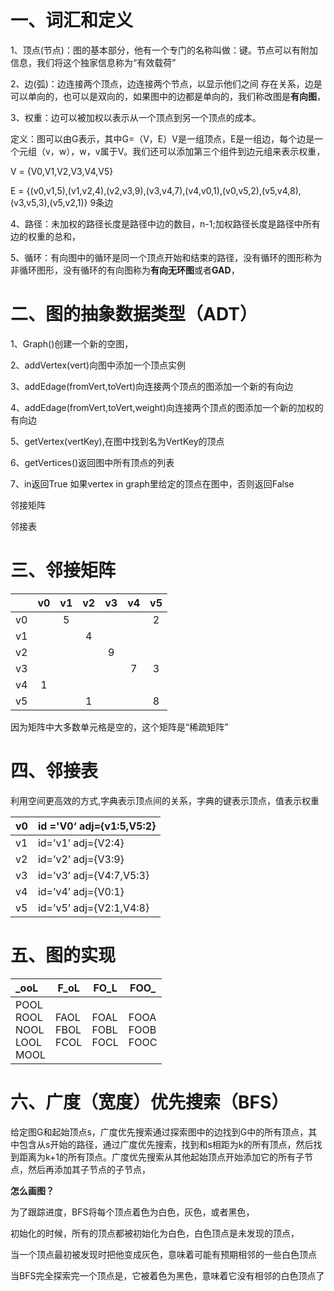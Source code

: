 # 一、词汇和定义

1、顶点(节点)：图的基本部分，他有一个专门的名称叫做：键。节点可以有附加信息，我们将这个独家信息称为“有效载荷”

2、边(弧)：边连接两个顶点，边连接两个节点，以显示他们之间 存在关系，边是可以单向的，也可以是双向的，如果图中的边都是单向的，我们称改图是**有向图**，

3、权重：边可以被加权以表示从一个顶点到另一个顶点的成本。

定义：图可以由G表示，其中G=（V，E）V是一组顶点，E是一组边，每个边是一个元组（v，w），w，v属于V。我们还可以添加第三个组件到边元组来表示权重，

V = {V0,V1,V2,V3,V4,V5}

E = {(v0,v1,5),(v1,v2,4),(v2,v3,9),(v3,v4,7),(v4,v0,1),(v0,v5,2),(v5,v4,8),(v3,v5,3),(v5,v2,1)} 9条边

4、路径：未加权的路径长度是路径中边的数目，n-1;加权路径长度是路径中所有边的权重的总和，

5、循环：有向图中的循环是同一个顶点开始和结束的路径，没有循环的图形称为非循环图形，没有循环的有向图称为**有向无环图**或者**GAD**，

# 二、图的抽象数据类型（ADT）

1、Graph()创建一个新的空图，

2、addVertex(vert)向图中添加一个顶点实例

3、addEdage(fromVert,toVert)向连接两个顶点的图添加一个新的有向边

4、addEdage(fromVert,toVert,weight)向连接两个顶点的图添加一个新的加权的有向边

5、getVertex(vertKey),在图中找到名为VertKey的顶点

6、getVertices()返回图中所有顶点的列表

7、in返回True 如果vertex in graph里给定的顶点在图中，否则返回False



邻接矩阵

邻接表

# 三、邻接矩阵

|      |  v0  |  v1  |  v2  |  v3  |  v4  |  v5  |
| :--: | :--: | :--: | :--: | :--: | :--: | :--: |
|  v0  |      |  5   |      |      |      |  2   |
|  v1  |      |      |  4   |      |      |      |
|  v2  |      |      |      |  9   |      |      |
|  v3  |      |      |      |      |  7   |  3   |
|  v4  |  1   |      |      |      |      |      |
|  v5  |      |      |  1   |      |      |  8   |

因为矩阵中大多数单元格是空的，这个矩阵是“稀疏矩阵”

# 四、邻接表

利用空间更高效的方式,字典表示顶点间的关系，字典的键表示顶点，值表示权重

| v0   | id ='V0‘  adj={v1:5,V5:2} |
| ---- | ------------------------- |
| v1   | id=’v1’   adj={V2:4}      |
| v2   | id=’v2’   adj={V3:9}      |
| v3   | id=’v3’   adj={V4:7,V5:3} |
| v4   | id=’v4’   adj={V0:1}      |
| v5   | id=’v5’   adj={V2:1,V4:8} |

# 五、图的实现

| _ooL                                             | F_oL                       | FO_L                       | FOO_                       |
| :----------------------------------------------- | -------------------------- | -------------------------- | -------------------------- |
| POOL<br /> ROOL<br /> NOOL<br /> LOOL<br /> MOOL | FAOL<br /> FBOL<br /> FCOL | FOAL<br /> FOBL<br /> FOCL | FOOA<br /> FOOB<br /> FOOC |

# 六、广度（宽度）优先搜索（BFS）

给定图G和起始顶点s，广度优先搜索通过探索图中的边找到G中的所有顶点，其中包含从s开始的路径，通过广度优先搜索，找到和s相距为k的所有顶点，然后找到距离为k+1的所有顶点。广度优先搜索从其他起始顶点开始添加它的所有子节点，然后再添加其子节点的子节点，

**怎么画图？**

为了跟踪进度，BFS将每个顶点着色为白色，灰色，或者黑色，

初始化的时候，所有的顶点都被初始化为白色，白色顶点是未发现的顶点，

当一个顶点最初被发现时把他变成灰色，意味着可能有预期相邻的一些白色顶点

当BFS完全探索完一个顶点是，它被着色为黑色，意味着它没有相邻的白色顶点了